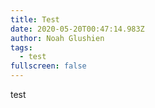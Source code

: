 ```yaml
---
title: Test
date: 2020-05-20T00:47:14.983Z
author: Noah Glushien
tags:
  - test
fullscreen: false
---
```

test